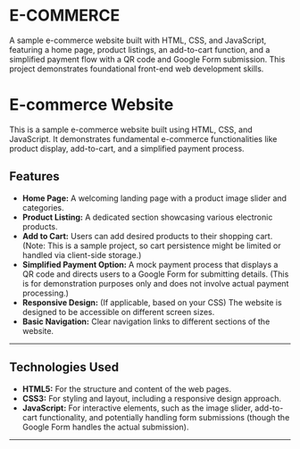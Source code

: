 # E-COMMERCE
A sample e-commerce website built with HTML, CSS, and JavaScript, featuring a home page, product listings, an add-to-cart function, and a simplified payment flow with a QR code and Google Form submission. This project demonstrates foundational front-end web development skills.

# E-commerce Website

This is a sample e-commerce website built using HTML, CSS, and JavaScript. It demonstrates fundamental e-commerce functionalities like product display, add-to-cart, and a simplified payment process.


## Features

* **Home Page:** A welcoming landing page with a product image slider and categories.
* **Product Listing:** A dedicated section showcasing various electronic products.
* **Add to Cart:** Users can add desired products to their shopping cart. (Note: This is a sample project, so cart persistence might be limited or handled via client-side storage.)
* **Simplified Payment Option:** A mock payment process that displays a QR code and directs users to a Google Form for submitting details. (This is for demonstration purposes only and does not involve actual payment processing.)
* **Responsive Design:** (If applicable, based on your CSS) The website is designed to be accessible on different screen sizes.
* **Basic Navigation:** Clear navigation links to different sections of the website.

---

## Technologies Used

* **HTML5:** For the structure and content of the web pages.
* **CSS3:** For styling and layout, including a responsive design approach.
* **JavaScript:** For interactive elements, such as the image slider, add-to-cart functionality, and potentially handling form submissions (though the Google Form handles the actual submission).

---
